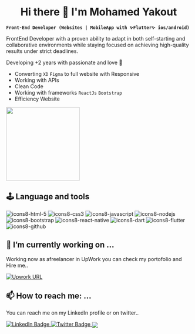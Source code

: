 <h1 align="center">Hi there 👋 I'm Mohamed Yakout</h1>

**`Front-End Developer (Websites | MobileApp with ✨Flutter✨ ios/android)`**

FrontEnd Developer with a proven ability to adapt in both self-starting and collaborative environments while staying focused on achieving high-quality results under strict deadlines.

Developing +2 years with passionate and love 💙
- Converting `XD` `Figma` to full website with Responsive 
- Working with APIs
- Clean Code
- Working with frameworks `ReactJs` `Bootstrap`
- Efficiency Website 

<img src="https://user-images.githubusercontent.com/75516344/194475459-065f785d-2477-42f9-9c1e-214d01106c82.gif" width="200">

🕹️ Language and tools
---

![icons8-html-5](https://user-images.githubusercontent.com/75516344/194473745-63378f96-3427-4232-8d58-a8a9994992f2.svg)
![icons8-css3](https://user-images.githubusercontent.com/75516344/194473742-21a6a2db-b29b-4f78-a279-adfa30745905.svg)
![icons8-javascript](https://user-images.githubusercontent.com/75516344/194473995-715d9bc0-a773-4ca4-8320-75a9e2c7a1d7.svg)
![icons8-nodejs](https://user-images.githubusercontent.com/75516344/194474003-71d37c6e-e046-4b64-aaed-6669ca9342b5.svg)
![icons8-bootstrap](https://user-images.githubusercontent.com/75516344/194474016-db6e0d0d-1599-496b-a315-0b5df09339fd.svg)
![icons8-react-native](https://user-images.githubusercontent.com/75516344/194474010-8452dce5-c91d-42ef-ba87-81dc871f39a7.svg)
![icons8-dart](https://user-images.githubusercontent.com/75516344/194474314-690d4b3e-7144-4002-b605-daf0cfc08aab.svg)
![icons8-flutter](https://user-images.githubusercontent.com/75516344/194474321-56576c6c-daee-43e4-b6f9-2012c16ff068.svg)
![icons8-github](https://user-images.githubusercontent.com/75516344/194491653-c1dd1e92-6f74-4c20-8e33-cf885c917331.svg)

🔭 I’m currently working on ...
--
Working now as afreelancer in UpWork you can check my portofolio and Hire me..

<a href="https://www.upwork.com/freelancers/~01cad30fd7a41a9b3f">
<img alt="Upwork URL" src="https://img.shields.io/twitter/url?color=%23&label=UpWork&logo=upwork&style=flat-square&url=https%3A%2F%2Fwww.upwork.com%2Ffreelancers%2F~01cad30fd7a41a9b3f">
</a>



📫 How to reach me: ...
--
You can reach me on my LinkedIn profile or on twitter..

<a href="https://www.linkedin.com/in/mohamed-ahmed-95311223a/">
<img src="https://img.shields.io/badge/LinkedIn-blue?style=for-the-badge&logo=linkedin&logoColor=white" alt="LinkedIn Badge"/>
</a>
<a href="https://twitter.com/yakout97">
<img src="https://img.shields.io/badge/Twitter-blue?style=for-the-badge&logo=twitter&logoColor=white" alt="Twitter Badge"/>
</a>

<img align="center" src="https://user-images.githubusercontent.com/75516344/194508187-b2ff40e4-604e-4596-9f96-b631ff4ef765.gif">


<!--
**Yakout97/yakout97** is a ✨ _special_ ✨ repository because its `README.md` (this file) appears on your GitHub profile.

Here are some ideas to get you started:

- 🔭 I’m currently working on ...
- 🌱 I’m currently learning ...
- 👯 I’m looking to collaborate on ...
- 🤔 I’m looking for help with ...
- 💬 Ask me about ...
- 📫 How to reach me: ...
- 😄 Pronouns: ...
- ⚡ Fun fact: ...
-->
